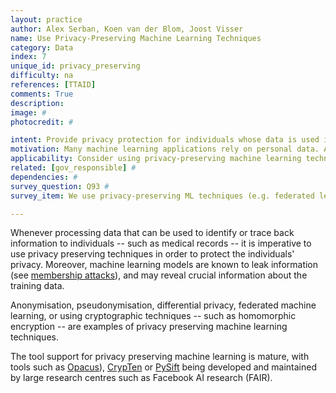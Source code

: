 ```yaml
---
layout: practice
author: Alex Serban, Koen van der Blom, Joost Visser
name: Use Privacy-Preserving Machine Learning Techniques
category: Data
index: 7
unique_id: privacy_preserving
difficulty: na
references: [TTAID]
comments: True
description:
image: #
photocredit: #

intent: Provide privacy protection for individuals whose data is used in the development of machine learning applications. #
motivation: Many machine learning applications rely on personal data. As with other software applications, the user data should be handled with care, as stipulated by privacy regulations (e.g. GDPR), information security standards, and ethical criteria. Specifically for machine learning applications, privacy risk may occur because of pooling data from different sources, sharing data sets for training, or deploying models trained with personal data. Privacy-preserving techniques can be applied to mitigate these risks. #
applicability: Consider using privacy-preserving machine learning techniques whenever you are using data about individuals, especially in case of personally identifiable information. #
related: [gov_responsible] #
dependencies: #
survey_question: Q93 #
survey_item: We use privacy-preserving ML techniques (e.g. federated learning, differential privacy, or homomorphic encryption).

---
```


Whenever processing data that can be used to identify or trace back information to individuals -- such as medical records -- it is imperative to use privacy preserving techniques in order to protect the individuals' privacy.
Moreover, machine learning models are known to leak information (see <a href="https://www.cs.cornell.edu/~shmat/shmat_oak17.pdf">membership attacks</a>), and may reveal crucial information about the training data.

Anonymisation, pseudonymisation, differential privacy, federated machine learning, or using cryptographic techniques -- such as homomorphic encryption -- are examples of privacy preserving machine learning techniques.

The tool support for privacy preserving machine learning is mature, with tools such as <a href="https://github.com/pytorch/opacus">Opacus</a>), <a href="https://github.com/facebookresearch/CrypTen">CrypTen</a> or <a href="https://github.com/OpenMined/PySyft">PySift</a> being developed and maintained by large research centres such as Facebook AI research (FAIR).
